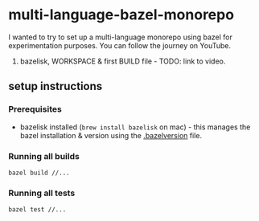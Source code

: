 # multi-language-bazel-monorepo

I wanted to try to set up a multi-language monorepo using bazel for experimentation purposes. You can follow the journey on YouTube.

1. bazelisk, WORKSPACE & first BUILD file - TODO: link to video.

## setup instructions

### Prerequisites

- bazelisk installed (`brew install bazelisk` on mac) - this manages the bazel installation & version using the [.bazelversion](./bazelversion) file.

### Running all builds

`bazel build //...`

### Running all tests

`bazel test //...`
